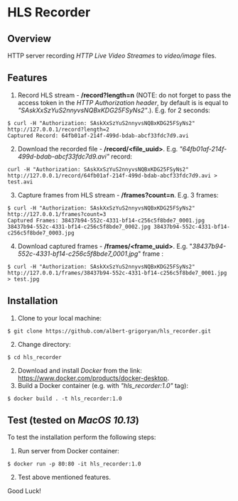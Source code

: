 # HLS Recorder

## Overview

HTTP server recording _HTTP Live Video Streames_ to _video/image_ files.

## Features
1. Record HLS stream - **/record?length=n** (NOTE: do not forget to pass the access token in the _HTTP Authorization header_, by default is is equal to _"SAskXxSzYuS2nnyvsNQBxKDG25FSyNs2"_.). E.g. for 2 seconds: 
~~~
$ curl -H "Authorization: SAskXxSzYuS2nnyvsNQBxKDG25FSyNs2" http://127.0.0.1/record?length=2
Captured Record: 64fb01af-214f-499d-bdab-abcf33fdc7d9.avi
~~~
2. Download the recorded file - **/record/\<file_uuid\>**. E.g. _"64fb01af-214f-499d-bdab-abcf33fdc7d9.avi"_ record:
~~~
curl -H "Authorization: SAskXxSzYuS2nnyvsNQBxKDG25FSyNs2" http://127.0.0.1/record/64fb01af-214f-499d-bdab-abcf33fdc7d9.avi > test.avi
~~~
3. Capture frames from HLS stream - **/frames?count=n**. E.g. 3 frames:
~~~
$ curl -H "Authorization: SAskXxSzYuS2nnyvsNQBxKDG25FSyNs2" http://127.0.0.1/frames?count=3
Captured Frames: 38437b94-552c-4331-bf14-c256c5f8bde7_0001.jpg 38437b94-552c-4331-bf14-c256c5f8bde7_0002.jpg 38437b94-552c-4331-bf14-c256c5f8bde7_0003.jpg
~~~
4. Download captured frames - **/frames/\<frame_uuid\>**. E.g. "_38437b94-552c-4331-bf14-c256c5f8bde7_0001.jpg_" frame :
~~~
$ curl -H "Authorization: SAskXxSzYuS2nnyvsNQBxKDG25FSyNs2" http://127.0.0.1/frames/38437b94-552c-4331-bf14-c256c5f8bde7_0001.jpg > test.jpg
~~~

## Installation
1. Clone to your local machine:
~~~
$ git clone https://github.com/albert-grigoryan/hls_recorder.git
~~~
2. Change directory:
~~~
$ cd hls_recorder
~~~
2. Download and install _Docker_ from the link: https://www.docker.com/products/docker-desktop.
3. Build a Docker container (e.g. with _"hls_recorder:1.0"_ tag):
~~~
$ docker build . -t hls_recorder:1.0
~~~

## Test (tested on _MacOS 10.13_)
To test the installation perform the following steps:
1. Run server from Docker container:
~~~
$ docker run -p 80:80 -it hls_recorder:1.0
~~~
2. Test above mentioned features.

Good Luck!
